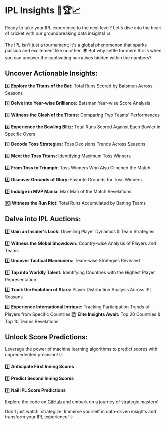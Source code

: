 # IPL Insights 🏏🏆📈

Ready to take your IPL experience to the next level? Let's dive into the heart of cricket with our groundbreaking data insights! 📊

The IPL isn't just a tournament; it's a global phenomenon that sparks passion and excitement like no other. 🌍 But why settle for mere thrills when you can uncover the captivating narratives hidden within the numbers? 

## Uncover Actionable Insights:
 1️⃣ **Explore the Titans of the Bat:** Total Runs Scored by Batsmen Across Seasons
 
 2️⃣ **Delve into Year-wise Brilliance:** Batsman Year-wise Score Analysis

3️⃣ **Witness the Clash of the Titans:** Comparing Two Teams' Performances

4️⃣ **Experience the Bowling Blitz:** Total Runs Scored Against Each Bowler in Specific Overs

5️⃣ **Decode Toss Strategies:** Toss Decisions Trends Across Seasons

6️⃣ **Meet the Toss Titans:** Identifying Maximum Toss Winners

7️⃣ **From Toss to Triumph:** Toss Winners Who Also Clinched the Match

8️⃣ **Discover Grounds of Glory:** Favorite Grounds for Toss Winners

9️⃣ **Indulge in MVP Mania:** Max Man of the Match Revelations

🔟 **Witness the Run Riot:** Total Runs Accumulated by Batting Teams

## Delve into IPL Auctions:

1️⃣ **Gain an Insider's Look:** Unveiling Player Dynamics & Team Strategies

2️⃣ **Witness the Global Showdown:** Country-wise Analysis of Players and Teams

3️⃣ **Uncover Tactical Maneuvers:** Team-wise Strategies Revealed

4️⃣ **Tap into Worldly Talent:** Identifying Countries with the Highest Player Representation

5️⃣ **Track the Evolution of Stars:** Player Distribution Analysis Across IPL Seasons

6️⃣ **Experience International Intrigue:** Tracking Participation Trends of Players from Specific Countries
7️⃣ **Elite Insights Await:** Top 20 Countries & Top 10 Teams Revelations

## Unlock Score Predictions:

Leverage the power of machine learning algorithms to predict scores with unprecedented precision! 📈

1️⃣ **Anticipate First Inning Scores**

2️⃣ **Predict Second Inning Scores**

3️⃣ **Nail IPL Score Predictions**

Explore the code on [GitHub](https://github.com/DeeprajVadhwane/Data-Analysis-projects/new/main/IPL_Analysis_and_Prediction) and embark on a journey of strategic mastery!

Don't just watch, strategize! Immerse yourself in data-driven insights and transform your IPL experience! 💡 


